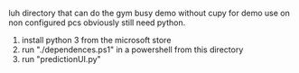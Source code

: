 luh directory that can do the gym busy demo without
cupy for demo use on non configured pcs
obviously still need python.

1. install python 3 from the microsoft store
2. run "./dependences.ps1" in a powershell from this directory
3. run "predictionUI.py"